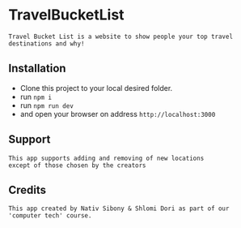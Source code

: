 # TravelBucketList

    Travel Bucket List is a website to show people your top travel destinations and why!

## Installation

- Clone this project to your local desired folder.
- run `npm i`
- run `npm run dev`
- and open your browser on address `http://localhost:3000`

## Support

    This app supports adding and removing of new locations
    except of those chosen by the creators

## Credits

    This app created by Nativ Sibony & Shlomi Dori as part of our 'computer tech' course.
